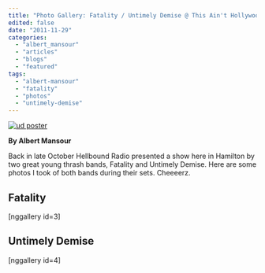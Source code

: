 ```yaml
---
title: "Photo Gallery: Fatality / Untimely Demise @ This Ain't Hollywood, Hamilton ON, October 27, 2011"
edited: false
date: "2011-11-29"
categories:
  - "albert_mansour"
  - "articles"
  - "blogs"
  - "featured"
tags:
  - "albert-mansour"
  - "fatality"
  - "photos"
  - "untimely-demise"
---
```


[![](http://www.hellbound.ca/wp-content/uploads/2011/11/ud-poster-290x436.jpg "ud poster")](http://www.hellbound.ca/wp-content/uploads/2011/11/ud-poster.jpg)

**By Albert Mansour**

Back in late October Hellbound Radio presented a show here in Hamilton by two great young thrash bands, Fatality and Untimely Demise. Here are some photos I took of both bands during their sets. Cheeeerz.

## Fatality

\[nggallery id=3\]

## Untimely Demise

\[nggallery id=4\]
